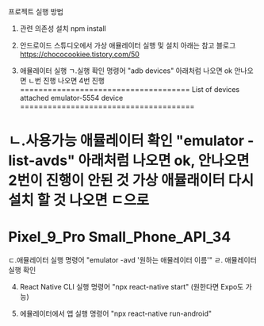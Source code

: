 프로젝트 실행 방법
1. 관련 의존성 설치
npm install 

2. 안드로이드 스튜디오에서 가상 애뮬레이터 실행 및 설치 
아래는 참고 블로그 
https://chococookiee.tistory.com/50

3. 애뮬레이터 실행 
  ㄱ.실행 확인 명령어 "adb devices"
  아래처럼 나오면 ok 안나오면 ㄴ번 진행 나오면 4번 진행
  =====================================
  List of devices attached
  emulator-5554   device
  ======================================

  ㄴ.사용가능 애뮬레이터 확인 "emulator -list-avds"
  아래처럼 나오면 ok, 안나오면 2번이 진행이 안된 것 가상 애뮬래이터 다시 설치 할 것 나오면 ㄷ으로 
  =====================================
  Pixel_9_Pro
  Small_Phone_API_34
  ======================================

  ㄷ.애뮬레이터 실행 명령어 "emulator -avd '원하는 애뮬레이터 이름'"
  ㄹ. 애뮬레이터 실행 확인 

4. React Native CLI 실행 명령어 "npx react-native start"
(원한다면 Expo도 가능)

5. 에뮬레이터에서 앱 실행 명령어 "npx react-native run-android"



